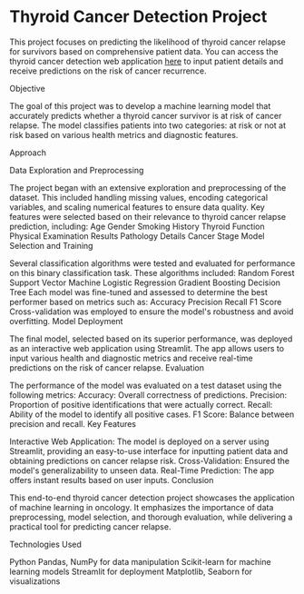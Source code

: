 <h1>Thyroid Cancer Detection Project</h1>

This project focuses on predicting the likelihood of thyroid cancer relapse for survivors based on comprehensive patient data. You can access the thyroid cancer detection web application [here](https://thyroid-cancer-detection-mehmkngabvohisubjwq422.streamlit.app/) to input patient details and receive predictions on the risk of cancer recurrence.

Objective

The goal of this project was to develop a machine learning model that accurately predicts whether a thyroid cancer survivor is at risk of cancer relapse. The model classifies patients into two categories: at risk or not at risk based on various health metrics and diagnostic features.

Approach

Data Exploration and Preprocessing

The project began with an extensive exploration and preprocessing of the dataset. This included handling missing values, encoding categorical variables, and scaling numerical features to ensure data quality. Key features were selected based on their relevance to thyroid cancer relapse prediction, including:
Age
Gender
Smoking History
Thyroid Function
Physical Examination Results
Pathology Details
Cancer Stage
Model Selection and Training

Several classification algorithms were tested and evaluated for performance on this binary classification task. These algorithms included:
Random Forest
Support Vector Machine
Logistic Regression
Gradient Boosting
Decision Tree
Each model was fine-tuned and assessed to determine the best performer based on metrics such as:
Accuracy
Precision
Recall
F1 Score
Cross-validation was employed to ensure the model's robustness and avoid overfitting.
Model Deployment

The final model, selected based on its superior performance, was deployed as an interactive web application using Streamlit. The app allows users to input various health and diagnostic metrics and receive real-time predictions on the risk of cancer relapse.
Evaluation

The performance of the model was evaluated on a test dataset using the following metrics:
Accuracy: Overall correctness of predictions.
Precision: Proportion of positive identifications that were actually correct.
Recall: Ability of the model to identify all positive cases.
F1 Score: Balance between precision and recall.
Key Features

Interactive Web Application: The model is deployed on a server using Streamlit, providing an easy-to-use interface for inputting patient data and obtaining predictions on cancer relapse risk.
Cross-Validation: Ensured the model's generalizability to unseen data.
Real-Time Prediction: The app offers instant results based on user inputs.
Conclusion

This end-to-end thyroid cancer detection project showcases the application of machine learning in oncology. It emphasizes the importance of data preprocessing, model selection, and thorough evaluation, while delivering a practical tool for predicting cancer relapse.

Technologies Used

Python
Pandas, NumPy for data manipulation
Scikit-learn for machine learning models
Streamlit for deployment
Matplotlib, Seaborn for visualizations
